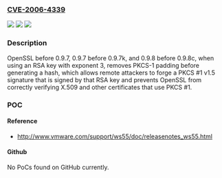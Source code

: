 ### [CVE-2006-4339](https://cve.mitre.org/cgi-bin/cvename.cgi?name=CVE-2006-4339)
![](https://img.shields.io/static/v1?label=Product&message=n%2Fa&color=blue)
![](https://img.shields.io/static/v1?label=Version&message=n%2Fa&color=blue)
![](https://img.shields.io/static/v1?label=Vulnerability&message=n%2Fa&color=brighgreen)

### Description

OpenSSL before 0.9.7, 0.9.7 before 0.9.7k, and 0.9.8 before 0.9.8c, when using an RSA key with exponent 3, removes PKCS-1 padding before generating a hash, which allows remote attackers to forge a PKCS #1 v1.5 signature that is signed by that RSA key and prevents OpenSSL from correctly verifying X.509 and other certificates that use PKCS #1.

### POC

#### Reference
- http://www.vmware.com/support/ws55/doc/releasenotes_ws55.html

#### Github
No PoCs found on GitHub currently.

